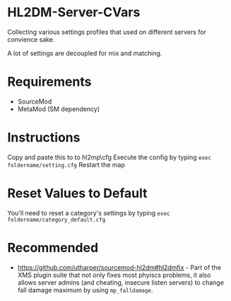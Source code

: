# HL2DM-Server-CVars
Collecting various settings profiles that used on different servers for convience sake.

A lot of settings are decoupled for mix and matching.

# Requirements
* SourceMod
* MetaMod (SM dependency)

# Instructions
Copy and paste this to to hl2mp\cfg
Execute the config by typing `exec foldername/setting.cfg`
Restart the map

# Reset Values to Default
You'll need to reset a category's settings by typing `exec foldername/category_default.cfg`

# Recommended
* https://github.com/utharper/sourcemod-hl2dm#hl2dmfix - Part of the XMS plugin suite that not only fixes most phyiscs problems, it also allows server admins (and cheating, insecure listen servers) to change fall damage maximum by using `mp_falldamage`.

